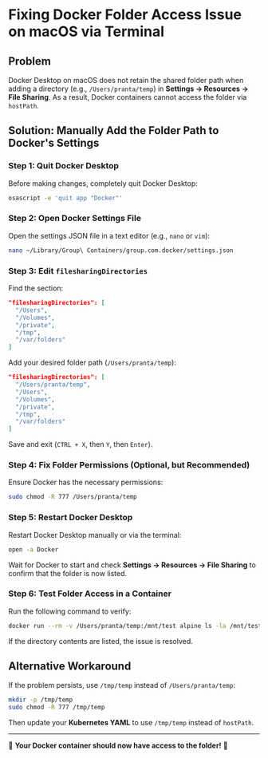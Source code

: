 # Fixing Docker Folder Access Issue on macOS via Terminal

## **Problem**
Docker Desktop on macOS does not retain the shared folder path when adding a directory (e.g., `/Users/pranta/temp`) in **Settings → Resources → File Sharing**. As a result, Docker containers cannot access the folder via `hostPath`.

## **Solution: Manually Add the Folder Path to Docker's Settings**

### **Step 1: Quit Docker Desktop**
Before making changes, completely quit Docker Desktop:
```sh
osascript -e 'quit app "Docker"'
```

### **Step 2: Open Docker Settings File**
Open the settings JSON file in a text editor (e.g., `nano` or `vim`):
```sh
nano ~/Library/Group\ Containers/group.com.docker/settings.json
```

### **Step 3: Edit `filesharingDirectories`**
Find the section:
```json
"filesharingDirectories": [
  "/Users",
  "/Volumes",
  "/private",
  "/tmp",
  "/var/folders"
]
```
Add your desired folder path (`/Users/pranta/temp`):
```json
"filesharingDirectories": [
  "/Users/pranta/temp",
  "/Users",
  "/Volumes",
  "/private",
  "/tmp",
  "/var/folders"
]
```
Save and exit (`CTRL + X`, then `Y`, then `Enter`).

### **Step 4: Fix Folder Permissions (Optional, but Recommended)**
Ensure Docker has the necessary permissions:
```sh
sudo chmod -R 777 /Users/pranta/temp
```

### **Step 5: Restart Docker Desktop**
Restart Docker Desktop manually or via the terminal:
```sh
open -a Docker
```
Wait for Docker to start and check **Settings → Resources → File Sharing** to confirm that the folder is now listed.

### **Step 6: Test Folder Access in a Container**
Run the following command to verify:
```sh
docker run --rm -v /Users/pranta/temp:/mnt/test alpine ls -la /mnt/test
```
If the directory contents are listed, the issue is resolved.

## **Alternative Workaround**
If the problem persists, use `/tmp/temp` instead of `/Users/pranta/temp`:
```sh
mkdir -p /tmp/temp
sudo chmod -R 777 /tmp/temp
```
Then update your **Kubernetes YAML** to use `/tmp/temp` instead of `hostPath`.

---
🚀 **Your Docker container should now have access to the folder!** 🚀

